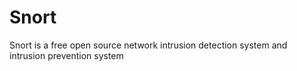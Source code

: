 # Snort

Snort is a free open source network intrusion detection system and intrusion prevention system
